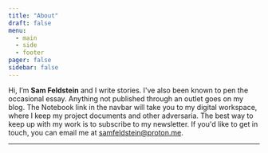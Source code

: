 ```yaml
---
title: "About"
draft: false
menu:
  - main
  - side
  - footer
pager: false
sidebar: false
---
```


Hi, I’m **Sam Feldstein** and I write stories. I've also been known to pen the occasional essay. Anything not published through an outlet goes on my blog. The Notebook link in the navbar will take you to my digital workspace, where I keep my project documents and other adversaria. The best way to keep up with my work is to subscribe to my newsletter. If you'd like to get in touch, you can email me at samfeldstein@proton.me.

---
